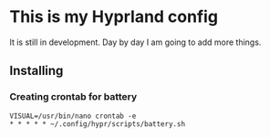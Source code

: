 # This is my Hyprland config
It is still in development. Day by day I am going to add more things.

## Installing
### Creating crontab for battery 
    VISUAL=/usr/bin/nano crontab -e
    * * * * * ~/.config/hypr/scripts/battery.sh